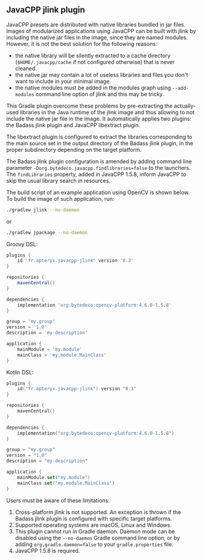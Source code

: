 ## JavaCPP jlink plugin ##

JavaCPP presets are distributed with native libraries bundled in jar files.
Images of modularized applications using JavaCPP can be built with jlink by
including the native jar files in the image, since they are named modules.
However, it is not the best solution for the following reasons:
* the native library will be silently extracted to a cache directory
  (`$HOME/.javacpp/cache` if not configured otherwise) that is never cleaned.
* the native jar may contain a lot of useless libraries and files you don't want to include in your minimal image.
* the native modules must be added in the modules graph using `--add-modules` command line option of jlink and this may be tricky.

This Gradle plugin overcome these problems by pre-extracting the actually-used libraries in the 
Java runtime of the jlink image and thus allowing to not include the native jar file in the image.
It automatically applies two plugins: the Badass jlink plugin and JavaCPP libextract plugin.

The libextract plugin is configured to extract the libraries corresponding to the main source set in 
the output directory of the Badass jlink plugin, in the proper subdirectory depending on the target platform.

The Badass jlink plugin configuration is amended by adding command line parameter 
`-Dorg.bytedeco.javacpp.findlibraries=false` to the launchers.
The `findLibraries` property, added in JavaCPP 1.5.8, inform JavaCPP to skip the usual library search in resources.

The build script of an example application using OpenCV is shown below. To build the image of such application, run:
```bash
./gradlew jlink --no-daemon
```
or
```bash
./gradlew jpackage --no-daemon
```


Groovy DSL:
```groovy
plugins {
    id 'fr.apteryx.javacpp-jlink' version '0.3'
}

repositories {
    mavenCentral()
}

dependencies {
    implementation 'org.bytedeco:opencv-platform:4.6.0-1.5.8'
}

group = 'my.group'
version = '1.0'
description = 'my-description'

application {
    mainModule = 'my.module'
    mainClass = 'my.module.MainClass'
}
```

Kotlin DSL:
```kotlin
plugins {
    id("fr.apteryx.javacpp-jlink") version "0.3"
}

repositories {
    mavenCentral()
}

dependencies {
    implementation("org.bytedeco:opencv-platform:4.6.0-1.5.8")
}

group = "my.group"
version = "1.0"
description = "my-description"

application {
    mainModule.set("my.module")
    mainClass.set("my.module.MainClass")
}
```

Users must be aware of these limitations:
1. Cross-platform jlink is not supported. An exception is thrown if the Badass jlink plugin is configured with specific target platforms.
2. Supported operating systems are macOS, Linux and Windows. 
3. This plugin cannot run in Gradle daemon. Daemon mode can be disabled using the `--no-daemon` Gradle command line option, or by adding `org.gradle.daemon=false` to your `gradle.properties` file.
4. JavaCPP 1.5.8 is required.
